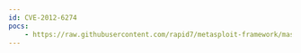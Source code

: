 ```yaml
---
id: CVE-2012-6274
pocs:
    - https://raw.githubusercontent.com/rapid7/metasploit-framework/master/modules/exploits/windows/misc/bigant_server_dupf_upload.rb
---
```

